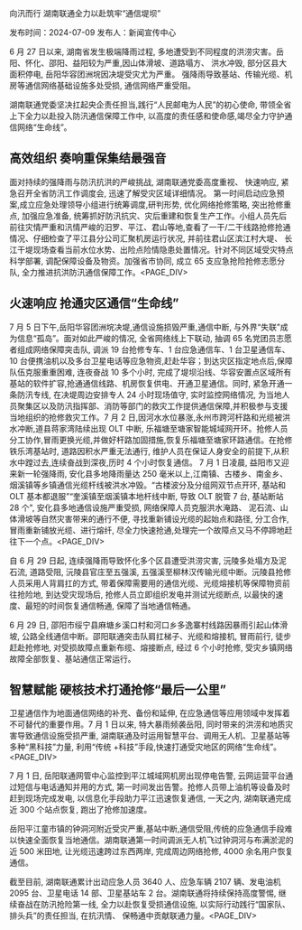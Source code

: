 向汛而行 湖南联通全力以赴筑牢“通信堤坝”

发布时间：2024-07-09 发布人：新闻宣传中心

6 月 27 日以来, 湖南省发生极端降雨过程, 多地遭受到不同程度的洪涝灾害。岳阳、怀化、邵阳、益阳较为严重,因山体滑坡、道路塌方、 洪水冲毁, 部分区县大面积停电, 岳阳华容团洲垸因决堤受灾尤为严重。 强降雨导致基站、传输光缆、机房等通信网络基础设施多处受损, 通信网络严重受阻。

湖南联通党委坚决扛起央企责任担当,践行“人民邮电为人民”的初心使命, 带领全省上下全力以赴投入防汛通信保障工作中, 以高度的责任感和使命感,竭尽全力守护通信网络“生命线”。

## 高效组织 奏响重保集结最强音

面对持续的强降雨与防汛抗洪的严峻挑战, 湖南联通党委高度重视、 快速响应, 紧急召开全省防汛工作调度会, 迅速了解受灾区域详细情况。 第一时间启动应急预案,成立应急处理领导小组进行统筹调度,研判形势, 优化网络抢修策略, 突出抢修重点, 加强应急准备, 统筹抓好防汛抗灾、灾后重建和恢复生产工作。小组人员先后前往灾情严重和汛情严峻的汨罗、平江、君山等地,查看了一干/二干线路抢修抢通情况、仔细检查了平江县分公司汇聚机房运行状况, 并前往君山区滨江村大堤、 长江干堤现场查看当前水位水势、出险点险情隐患处置情况。针对不同区域受灾特点科学部署, 调配保障设备及物资。加强省市协同, 成立 65 支应急抢险抢修志愿分队, 全力推进抗洪防汛通信保障工作。<PAGE_DIV> 

## 火速响应 抢通灾区通信“生命线”

7 月 5 日下午,岳阳华容团洲垸决堤,通信设施损毁严重,通信中断, 与外界“失联”成为信息“孤岛”。面对如此严峻的情况, 全省网络线上下联动, 抽调 65 名党团员志愿者组成网络保障突击队, 调派 19 台抢修专车、1 台应急通信车、1 台卫星通信车、10 台便携油机以及多台卫星电话等应急物资,赶赴华容；到达灾区指定地点后,保障队伍克服重重困难, 连夜奋战 10 多个小时, 完成了堤坝沿线、华容安置点区域所有基站的软件扩容,抢通通信线路、机房恢复供电、开通卫星通信。同时, 紧急开通一条防汛专线, 在决堤周边安排专人 24 小时现场值守, 实时监控网络情况, 为当地人员聚集区以及防汛指挥部、消防等部门的救灾工作提供通信保障,并积极参与支援当地组织的抢修救灾工作。7 月 2 日,因河水水位暴涨,永州市跨河杆路和光缆被洪水冲断,道县蒋家湾陆续出现 OLT 中断, 乐福塘至塘家智能城域网开环。抢修人员分工协作,冒雨更换光缆,并做好杆路加固措施,恢复乐福塘至塘家环路通信。在抢修铁乐湾基站时, 道路因积水严重无法通行, 维护人员在保证人身安全的前提下,从积水中蹚过去,连续奋战到深夜,历时 4 个小时恢复通信。 7 月 1 日凌晨, 益阳市又迎来新一轮强降雨, 安化县多地降雨量达 250 毫米以上,江南镇、古楼乡、南金乡、烟溪镇等乡镇通信光缆杆线被洪水冲毁。“古楼波分及分组网双节点开环, 基站和 OLT 基本都退服”“奎溪镇至烟溪镇本地杆线中断, 导致 OLT 脱管 7 台, 基站断站 28 个", 安化县多地通信设施严重受损, 网络保障人员克服洪水淹路、 泥石流、山体滑坡等自然灾害带来的通行不便, 寻找重新铺设光缆的起始点和路径, 分工合作, 冒雨重新铺放光缆、进行熔纤, 尽全力快速抢通,处理完一个故障点又马不停蹄地赶往下一个点。<PAGE_DIV> 

自 6 月 29 日起, 连续强降雨导致怀化多个区县遭受洪涝灾害, 沅陵多处塌方及泥石流, 道路受阻, 沅陵县官庄至五强溪, 五强溪至柳林汉传输光缆中断。沅陵县抢修人员采用人背肩扛的方式, 带着保障需要用的通信光缆、光缆熔接机等保障物资前往抢险地, 到达受灾现场后, 抢修人员立即组织发电并测试光缆断点, 以最快的速度、最短的时间恢复通信畅通, 保障了当地通信畅通。

6 月 29 日, 邵阳市绥宁县麻塘乡溪口村和河口乡多逸寨村线路因暴雨引起山体滑坡, 公路全线通信中断。邵阳联通突击队肩扛梯子、光缆和熔接机, 冒雨前行, 徒步赶赴抢修地, 对受损故障点重新布缆、熔接断点, 经过 6 个小时抢修, 受灾乡镇网络故障全部恢复、基站通信正常运行。

## 智慧赋能 硬核技术打通抢修“最后一公里”

卫星通信作为地面通信网络的补充、备份和延伸, 在应急通信等应用领域中发挥着不可替代的重要作用。7 月 1 日以来, 特大暴雨频袭岳阳, 同时带来的洪涝和地质灾害导致通信设施受损严重, 湖南联通及时运用智慧平台、调用无人机、卫星基站等多种“黑科技”力量, 利用“传统 +科技”手段,快速打通受灾地区的网络“生命线”。<PAGE_DIV> 

7 月 1 日, 岳阳联通网管中心监控到平江城域网机房出现停电告警, 云网运营平台通过短信与电话通知并用的方式, 第一时间发出告警。抢修人员带上油机等设备及时赶到现场完成发电, 以信息化手段助力平江迅速恢复通信, 一天之内, 湖南联通完成近 300 个站点恢复, 跑出了抢修加速度。

岳阳平江童市镇的钟洞河附近受灾严重,基站中断,通信受阻,传统的应急通信手段难以快速全面恢复当地通信。湖南联通第一时间调派无人机飞过钟洞河与布满淤泥的近 500 米田地, 让光缆迅速跨过东西两岸, 完成周边网络抢修, 4000 余名用户恢复通信。

截至目前, 湖南联通累计出动应急人员 3640 人、应急车辆 2107 辆、发电油机 2095 台、卫星电话 14 部、卫星基站车 2 台。湖南联通将持续保持高度警惕, 继续奋战在防汛抢险第一线, 全力以赴恢复受损通信设施, 以实际行动践行“国家队、排头兵”的责任担当, 在抗汛情、 保畅通中贡献联通力量。<PAGE_DIV> 